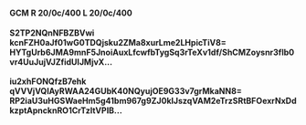 #### GCM R 20/0c/400 L 20/0c/400
**S2TP2NQnNFBZBVwi**<br/>**kcnFZH0aJf01wG0TDQjsku2ZMa8xurLme2LHpicTiV8=**<br/>**HYTgUrb6JMA9mnF5JnoiAuxLfcwfbTygSq3rTeXv1df/ShCMZoysnr3flb0vr4UuJujVJZfidUlJMjvX...**<br/><br/>
**iu2xhFONQfzB7ehk**<br/>**qVVVjVQIAyRWAA24GUbK40NQyujOE9G33v7grMkaNN8=**<br/>**RP2iaU3uHGSWaeHm5g41bm967g9ZJ0klJszqVAM2eTrzSRtBFOexrNxDdkzptApncknRO1CrTzItVPIB...**